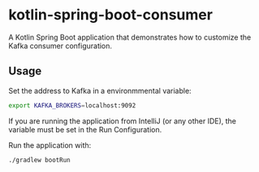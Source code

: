 # kotlin-spring-boot-consumer

A Kotlin Spring Boot application that demonstrates how to customize the Kafka consumer configuration.

## Usage

Set the address to Kafka in a environmmental variable: 

```sh
export KAFKA_BROKERS=localhost:9092 
```

If you are running the application from IntelliJ (or any other IDE), the variable must be set in the Run Configuration.

Run the application with: 

```sh
./gradlew bootRun  
```
